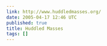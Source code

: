 ```yaml
---
link: http://www.huddledmasses.org/
date: 2005-04-17 12:46 UTC
published: true
title: Huddled Masses
tags: []
---
```



